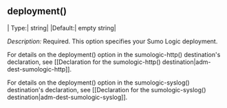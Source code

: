 ## deployment()

|  Type:|      string|
  |Default:|   empty string|

*Description:* Required. This option specifies your Sumo Logic deployment.

For details on the deployment() option in the sumologic-http()
destination\'s declaration, see [[Declaration for the sumologic-http() destination|adm-dest-sumologic-http]].

For details on the deployment() option in the sumologic-syslog()
destination\'s declaration, see [[Declaration for the sumologic-syslog() destination|adm-dest-sumologic-syslog]].
